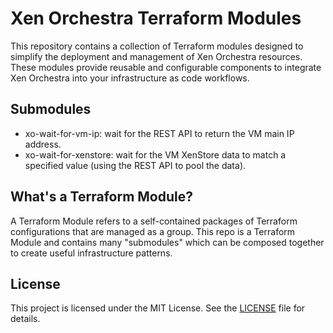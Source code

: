 # Xen Orchestra Terraform Modules

This repository contains a collection of Terraform modules designed to simplify the deployment and management of Xen Orchestra resources. 
These modules provide reusable and configurable components to integrate Xen Orchestra into your infrastructure as code workflows.

## Submodules

- xo-wait-for-vm-ip: wait for the REST API to return the VM main IP address.
- xo-wait-for-xenstore: wait for the VM XenStore data to match a specified value (using the REST API to pool the data).

## What's a Terraform Module?

A Terraform Module refers to a self-contained packages of Terraform configurations that are managed as a group. 
This repo is a Terraform Module and contains many "submodules" which can be composed together to create useful infrastructure patterns.



## License

This project is licensed under the MIT License. See the [LICENSE](./LICENSE) file for details.